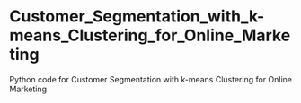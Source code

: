 # Customer_Segmentation_with_k-means_Clustering_for_Online_Marketing
Python code for Customer Segmentation with k-means Clustering for Online Marketing
